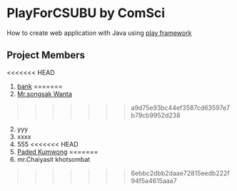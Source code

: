 # PlayForCSUBU by ComSci
How to create web application with Java using [play framework](http://www.playframework.com)

## Project Members
<<<<<<< HEAD
1. [bank](https://github.com/beyondkk)
=======
1. [Mr.songsak Wanta](https://github.com/tapgabee)
>>>>>>> a9d75e93bc44ef3587cd63597e7b79cb9952d238
2. yyy
3. xxxx
4. 555
<<<<<<< HEAD
9. [Paded Kumwong](https://github.com/paded)
=======
5. mr.Chaiyasit khotsombat
>>>>>>> 6ebbc2dbb2daae72815eedb222f94f5a4615aaa7
